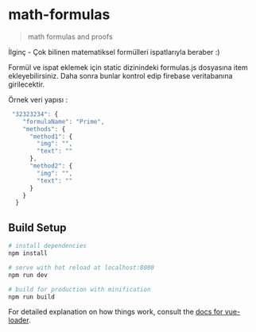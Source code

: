 # math-formulas

> math formulas and proofs

İlginç - Çok bilinen matematiksel formülleri ispatlarıyla beraber :)

Formül ve ispat eklemek için static dizinindeki formulas.js dosyasına item ekleyebilirsiniz. Daha sonra bunlar kontrol edip firebase veritabanına girilecektir.

Örnek veri yapısı :

```js
 "32323234": {
    "formulaName": "Prime",
    "methods": {
      "method1": {
        "img": "",
        "text": ""
      },
      "method2": {
        "img": "",
        "text": ""
      }
    }
  }
  ```
  
## Build Setup

``` bash
# install dependencies
npm install

# serve with hot reload at localhost:8080
npm run dev

# build for production with minification
npm run build
```

For detailed explanation on how things work, consult the [docs for vue-loader](http://vuejs.github.io/vue-loader).
